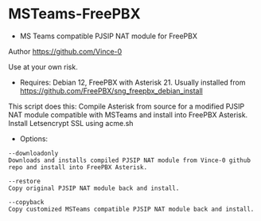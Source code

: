 # MSTeams-FreePBX
- MS Teams compatible PJSIP NAT module for FreePBX
  
Author https://github.com/Vince-0

Use at your own risk.

- Requires: Debian 12, FreePBX with Asterisk 21.
Usually installed from https://github.com/FreePBX/sng_freepbx_debian_install

This script does this:
Compile Asterisk from source for a modified PJSIP NAT module compatible with MSTeams and install into FreePBX Asterisk.
Install Letsencrypt SSL using acme.sh

- Options:
```
--downloadonly
Downloads and installs compiled PJSIP NAT module from Vince-0 github repo and install into FreePBX Asterisk.

--restore
Copy original PJSIP NAT module back and install.

--copyback
Copy customized MSTeams compatible PJSIP NAT module back and install.
```
